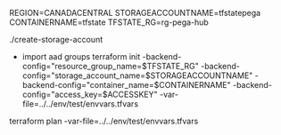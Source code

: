 REGION=CANADACENTRAL
STORAGEACCOUNTNAME=tfstatepega
CONTAINERNAME=tfstate
TFSTATE_RG=rg-pega-hub

./create-storage-account

- import aad groups
terraform init -backend-config="resource_group_name=$TFSTATE_RG"    -backend-config="storage_account_name=$STORAGEACCOUNTNAME" -backend-config="container_name=$CONTAINERNAME"  -backend-config="access_key=$ACCESSKEY" -var-file=../../env/test/envvars.tfvars

terraform plan -var-file=../../env/test/envvars.tfvars